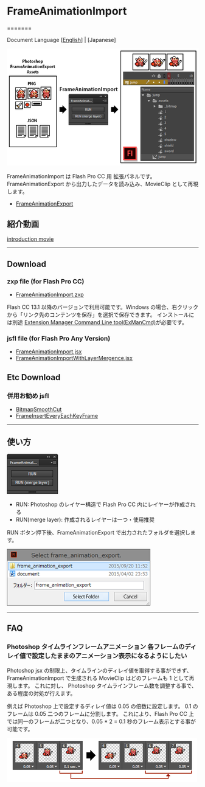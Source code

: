 # FrameAnimationImport
=======

Document Language [[English](README.md)] | [Japanese]

![FrameAnimationImport Panel](assets/main.png)

FrameAnimationImport は Flash Pro CC 用 拡張パネルです。
FrameAnimationExport から出力したデータを読み込み、MovieClip として再現します。

* [FrameAnimationExport](https://github.com/siratama/FrameAnimationExport)

## 紹介動画

[introduction movie](http://)

---
## Download

### zxp file (for Flash Pro CC)

* [FrameAnimationImport.zxp](https://raw.github.com/siratama/FrameAnimationImport/master/download/FrameAnimationImport.zxp)

Flash CC 13.1 以降のバージョンで利用可能です。Windows の場合、右クリックから「リンク先のコンテンツを保存」を選択で保存できます。
インストールには別途 [Extension Manager Command Line tool(ExManCmd)](https://www.adobeexchange.com/resources/28)が必要です。

### jsfl file (for Flash Pro Any Version)

* [FrameAnimationImport.jsx](https://raw.github.com/siratama/FrameAnimationImport/master/download/FrameAnimationImport.jsx)
* [FrameAnimationImportWithLayerMergence.jsx](https://raw.github.com/siratama/FrameAnimationImport/master/download/FrameAnimationImportWithLayerMergence.jsx)

## Etc Download

### 併用お勧め jsfl

* [BitmapSmoothCut](https://github.com/siratama/BitmapSmoothCut)
* [FrameInsertEveryEachKeyFrame](https://github.com/siratama/FrameInsertEveryEachKeyFrame)

---
## 使い方

![FrameAnimationImport Panel](assets/panel.png)

* RUN: Photoshop のレイヤー構造で Flash Pro CC 内にレイヤーが作成される
* RUN(merge layer): 作成されるレイヤーは一つ・使用推奨

RUN ボタン押下後、FrameAnimationExport で出力されたフォルダを選択します。

![ ](assets/select_export_folder.png)

---
## FAQ

### Photoshop タイムラインフレームアニメーション 各フレームのディレイ値で設定したままのアニメーション表示になるようにしたい

Photoshop jsx の制限上、タイムラインのディレイ値を取得する事ができず、
FrameAnimationImport で生成される MovieClip はどのフレームも 1 として再現します。
これに対し、
Photoshop タイムラインフレーム数を調整する事で、ある程度の対処が行えます。

例えば Photoshop 上で設定するディレイ値は 0.05 の倍数に設定します。
0.1 のフレームは 0.05 二つのフレームに分割します。
これにより、Flash Pro CC 上では同一のフレームが二つとなり、0.05 * 2 = 0.1 秒のフレーム表示とする事が可能です。

![ ](assets/frame_split.png)


